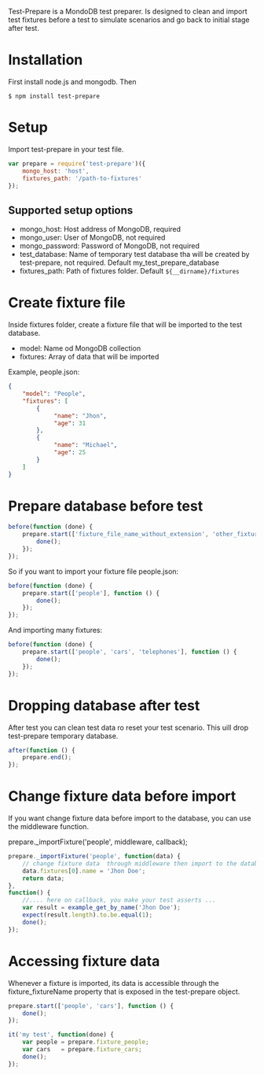 Test-Prepare is a MondoDB test preparer. Is designed to clean and import test fixtures before a test to simulate scenarios and go back to initial stage after test.

# Installation

First install node.js and mongodb. Then

```shell
$ npm install test-prepare
```

# Setup

Import test-prepare in your test file.

```javascript
var prepare = require('test-prepare')({
    mongo_host: 'host',
    fixtures_path: '/path-to-fixtures'
});
```

## Supported setup options

- mongo_host: Host address of MongoDB, required
- mongo_user: User of MongoDB, not required
- mongo_password: Password of MongoDB, not required
- test_database: Name of temporary test database tha will be created by test-prepare, not required. Default my_test_prepare_database
- fixtures_path: Path of fixtures folder. Default `${__dirname}/fixtures`


# Create fixture file 

Inside fixtures folder, create a fixture file that will be imported to the test database.

- model: Name od MongoDB collection
- fixtures: Array of data that will be imported

Example, people.json:

```json
{
    "model": "People",
    "fixtures": [
        {
             "name": "Jhon",
             "age": 31
        },
        {
             "name": "Michael",
             "age": 25
        }
    ]
}
```
# Prepare database before test

```javascript
before(function (done) {
    prepare.start(['fixture_file_name_without_extension', 'other_fixture_file_name_without_extension', '...'], function () {
        done();
    });
});
```

So if you want to import your fixture file people.json:

```javascript
before(function (done) {
    prepare.start(['people'], function () {
        done();
    });
});
```

And importing many fixtures:

```javascript
before(function (done) {
    prepare.start(['people', 'cars', 'telephones'], function () {
        done();
    });
});
```

# Dropping database after test

After test you can clean test data ro reset your test scenario. This uill drop test-prepare temporary database.

```javascript
after(function () {
    prepare.end();
});
```

# Change fixture data before import

If you want change fixture data before import to the database, you can use the middleware function.

prepare._importFixture('people', middleware, callback);

```javascript
prepare._importFixture('people', function(data) {
    // change fixture data  through middleware then import to the database.
    data.fixtures[0].name = 'Jhon Doe';
    return data;
},
function() {
    //.... here on callback, you make your test asserts ...
    var result = example_get_by_name('Jhon Doe');
    expect(result.length).to.be.equal(1);
    done();
});
```

# Accessing fixture data 

Whenever a fixture is imported, its data is accessible through the fixture_fixtureName property that is exposed in the test-prepare object.

```javascript
prepare.start(['people', 'cars'], function () {
    done();
});

it('my test', function(done) {
    var people = prepare.fixture_people;
    var cars   = prepare.fixture_cars;
    done();
});
```


